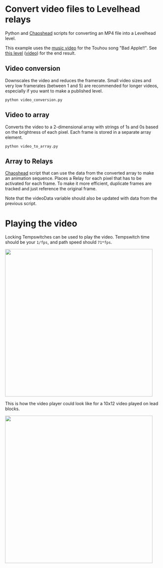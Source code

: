 # Convert video files to Levelhead relays

Python and [Chaoshead](https://github.com/tyoeer/chaoshead) scripts for converting an MP4 file into a Levelhead level.

This example uses the [music video](https://archive.org/details/TouhouBadApple) for the Touhou song "Bad Apple!!". See [this level](https://www.bscotch.net/games/levelhead/levels/69fxn67) ([video](https://youtu.be/irKNagsKHsg)) for the end result.

## Video conversion

Downscales the video and reduces the framerate. Small video sizes and very low framerates (between 1 and 5) are recommended for longer videos, especially if you want to make a published level.

```
python video_conversion.py
```

## Video to array

Converts the video to a 2-dimensional array with strings of 1s and 0s based on the brightness of each pixel. Each frame is stored in a separate array element.

```
python video_to_array.py
```

## Array to Relays

[Chaoshead](https://github.com/tyoeer/chaoshead) script that can use the data from the converted array to make an animation sequence. Places a Relay for each pixel that has to be activated for each frame. To make it more efficient, duplicate frames are tracked and just reference the original frame.

Note that the videoData variable should also be updated with data from the previous script.

# Playing the video

Locking Tempswitches can be used to play the video. Tempswitch time should be your `1/fps`, and path speed should `71*fps`.

<img src="https://web.archive.org/web/20231206221653/https://media.discordapp.net/attachments/809676310934192128/1182082032520667207/Screenshot_2023-12-06_151125.png" width="480">

This is how the video player could look like for a 10x12 video played on lead blocks.

<img src="https://web.archive.org/web/20231206221520/https://cdn.discordapp.com/attachments/809676310934192128/1182082558285058259/image1.png" width="480">
